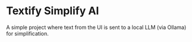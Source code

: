 # Textify Simplify AI

A simple project where text from the UI is sent to a local LLM (via Ollama) for simplification.

